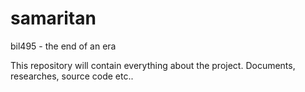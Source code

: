 # samaritan
bil495 - the end of an era 


This repository will contain everything about the project.
Documents, researches, source code etc..

